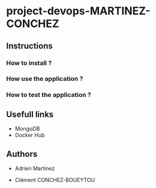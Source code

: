 # project-devops-MARTINEZ-CONCHEZ


## Instructions

### How to install ?


### How use the application ?


### How to test the application ?


##  Usefull links

- MongoDB
- Docker Hub


## Authors



- Adrien Martinez 

- Clément CONCHEZ-BOUEYTOU

